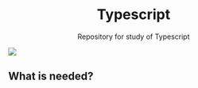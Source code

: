 <h1 align="center">Typescript</h1>
<p align="center">Repository for study of Typescript</p>
<p><img src="https://img.shields.io/badge/yarn-1.22.10-blue"/></p>

## What is needed?
